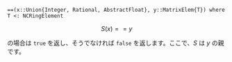 ```
==(x::Union{Integer, Rational, AbstractFloat}, y::MatrixElem{T}) where T <: NCRingElement
```

$$
S(x) == y
$$

の場合は `true` を返し、そうでなければ `false` を返します。ここで、$S$ は $y$ の親です。
